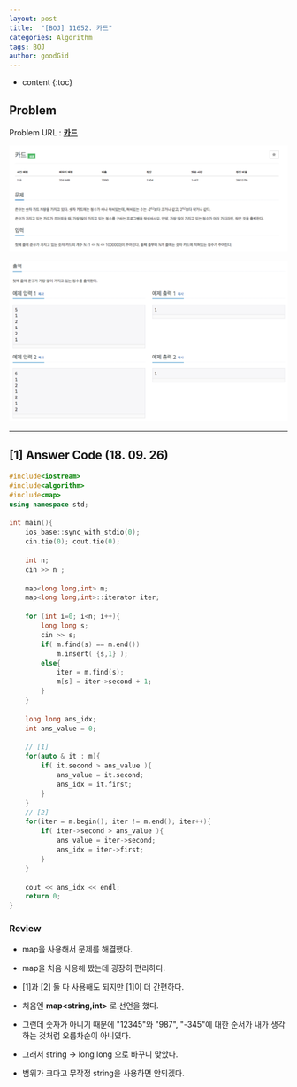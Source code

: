 ```yaml
---
layout: post
title:  "[BOJ] 11652. 카드"
categories: Algorithm
tags: BOJ
author: goodGid
---
```

* content
{:toc}

## Problem

Problem URL : **[카드](https://www.acmicpc.net/problem/11652)**












![](/assets/img/algorithm/11652_1.png)

![](/assets/img/algorithm/11652_2.png)

---


## [1] Answer Code (18. 09. 26)

``` cpp
#include<iostream>
#include<algorithm>
#include<map>
using namespace std;

int main(){
    ios_base::sync_with_stdio(0);
    cin.tie(0); cout.tie(0);
    
    int n;
    cin >> n ;
 
    map<long long,int> m;
    map<long long,int>::iterator iter;
    
    for (int i=0; i<n; i++){
        long long s;
        cin >> s;
        if( m.find(s) == m.end())
            m.insert( {s,1} );
        else{
            iter = m.find(s);
            m[s] = iter->second + 1;
        }
    }
    
    long long ans_idx;
    int ans_value = 0;
    
    // [1]
    for(auto & it : m){
        if( it.second > ans_value ){
            ans_value = it.second;
            ans_idx = it.first;
        }
    }
    // [2]
    for(iter = m.begin(); iter != m.end(); iter++){
        if( iter->second > ans_value ){
            ans_value = iter->second;
            ans_idx = iter->first;
        }
    }
    
    cout << ans_idx << endl;
    return 0;
}
```

### Review

* map을 사용해서 문제를 해결했다.

* map을 처음 사용해 봤는데 굉장히 편리하다.

* [1]과 [2] 둘 다 사용해도 되지만 [1]이 더 간편하다.

* 처음엔 **map<string,int>** 로 선언을 했다.

* 그런데 숫자가 아니기 때문에 "12345"와 "987", "-345"에 대한 순서가 내가 생각하는 것처럼 오름차순이 아니였다.

* 그래서 string -> long long 으로 바꾸니 맞았다.

* 범위가 크다고 무작정 string을 사용하면 안되겠다.